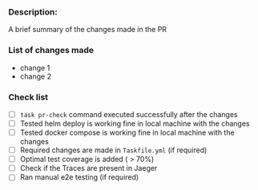 ### Description:
A brief summary of the changes made in the PR

### List of changes made
- change 1
- change 2

### Check list

- [ ] `task pr-check` command executed successfully after the changes
- [ ] Tested helm deploy is working fine in local machine with the changes
- [ ] Tested docker compose is working fine in local machine with the changes
- [ ] Required changes are made in `Taskfile.yml` (if required)
- [ ] Optimal test coverage is added ( > 70%)
- [ ] Check if the Traces are present in Jaeger
- [ ] Ran manual e2e testing (if required)